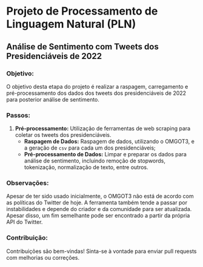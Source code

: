# Projeto de Processamento de Linguagem Natural (PLN)

## Análise de Sentimento com Tweets dos Presidenciáveis de 2022

### Objetivo:
O objetivo desta etapa do projeto é realizar a raspagem, carregamento e pré-processamento dos dados dos tweets dos presidenciáveis de 2022 para posterior análise de sentimento.

### Passos:
1. **Pré-processamento:** Utilização de ferramentas de web scraping para coletar os tweets dos presidenciáveis.
    - **Raspagem de Dados:** Raspagem de dados, utilizando o OMGOT3, e a geração de ```csv``` para cada um dos presidenciáveis;
    - **Pré-processamento de Dados:** Limpar e preparar os dados para análise de sentimento, incluindo remoção de stopwords, tokenização, normalização de texto, entre outros.

### Observações:
Apesar de ter sido usado inicialmente, o OMGOT3 não está de acordo com as políticas do Twitter de hoje. A ferramenta também tende a passar por instabilidades e depende do criador e da comunidade para ser atualizada. Apesar disso, um fim semelhante pode ser encontrado a partir da própria API do Twitter.

### Contribuição:
Contribuições são bem-vindas! Sinta-se à vontade para enviar pull requests com melhorias ou correções.
